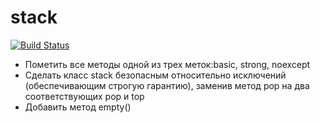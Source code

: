 # stack

[![Build Status](https://travis-ci.org/kate-lozovaya/stack-0.0.3.svg?branch=master)](https://travis-ci.org/kate-lozovaya/stack-0.0.3)

- Пометить все методы одной из трех меток:basic, strong, noexcept
- Сделать класс stack безопасным относительно исключений (обеспечивающим строгую гарантию), заменив метод pop на два соответствующих pop и top
- Добавить метод empty()
